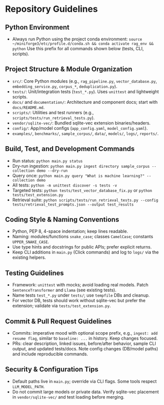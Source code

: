 # Repository Guidelines

## Python Environment
- Always run Python using the project conda environment:
  `source ~/miniforge3/etc/profile.d/conda.sh && conda activate rag_env && python`
  Use this prefix for all commands shown below (tests, CLI, scripts).

## Project Structure & Module Organization
- `src/`: Core Python modules (e.g., `rag_pipeline.py`, `vector_database.py`, `embedding_service.py`, `corpus_*`, `deduplication.py`).
- `tests/`: Unit/integration tests (`test_*.py`). Uses `unittest` and lightweight scripts.
- `docs/` and `documentation/`: Architecture and component docs; start with `docs/README.md`.
- `scripts/`: Utilities and test runners (e.g., `scripts/tests/run_retrieval_tests.py`).
- `vendor/sqlite-vec/`: Bundled sqlite-vec extension binaries/headers.
- `config/`: App/model configs (`app_config.yaml`, `model_config.yaml`).
- `examples/`, `benchmarks/`, `sample_corpus/`, `data/`, `models/`, `logs/`, `reports/`.

## Build, Test, and Development Commands
- Run status: `python main.py status`
- Dry-run ingestion: `python main.py ingest directory sample_corpus --collection demo --dry-run`
- Query once: `python main.py query "What is machine learning?" --collection demo`
- All tests: `python -m unittest discover -s tests -v`
- Targeted tests: `python tests/test_vector_database_fix.py` or `python tests/test_extension.py`
- Retrieval suite: `python scripts/tests/run_retrieval_tests.py --config tests/retrieval_test_prompts.json --output test_results`

## Coding Style & Naming Conventions
- Python, PEP 8, 4-space indentation; keep lines readable.
- Naming: modules/functions `snake_case`; classes `CamelCase`; constants `UPPER_SNAKE_CASE`.
- Use type hints and docstrings for public APIs; prefer explicit returns.
- Keep CLI additions in `main.py` (Click commands) and log to `logs/` via the existing helpers.

## Testing Guidelines
- Framework: `unittest` with mocks; avoid loading real models. Patch `SentenceTransformer` and `Llama` (see existing tests).
- Name tests `test_*.py` under `tests/`; use `tempfile` DBs and cleanup.
- For vector DB, tests should work without sqlite-vec but prefer the extension; validate via `tests/test_extension.py`.

## Commit & Pull Request Guidelines
- Commits: imperative mood with optional scope prefix, e.g., `ingest: add resume flag`, similar to `baseline: ...` in history. Keep changes focused.
- PRs: clear description, linked issues, before/after behavior, sample CLI output, and updated tests/docs. Note config changes (DB/model paths) and include reproducible commands.

## Security & Configuration Tips
- Default paths live in `main.py`; override via CLI flags. Some tools respect `LLM_MODEL_PATH`.
- Do not commit large models or private data. Verify sqlite-vec placement in `vendor/sqlite-vec/` and test loading before merging.
